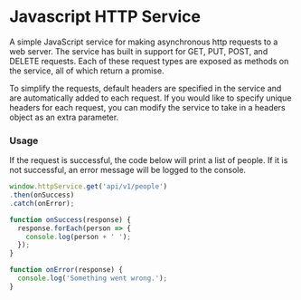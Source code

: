 # Javascript HTTP Service

A simple JavaScript service for making asynchronous http requests to a web server. The service has built in support for GET, PUT, POST, and DELETE requests. Each of these request types are exposed as methods on the service, all of which return a promise.

To simplify the requests, default headers are specified in the service and are automatically added to each request. If you would like to specify unique headers for each request, you can modify the service to take in a headers object as an extra parameter.

### Usage

If the request is successful, the code below will print a list of people. If it is not successful, an error message will be logged to the console.

```javascript
window.httpService.get('api/v1/people')
.then(onSuccess)
.catch(onError);

function onSuccess(response) {
  response.forEach(person => {
    console.log(person + ' ');
  });
}

function onError(response) {
  console.log('Something went wrong.');
}
```
